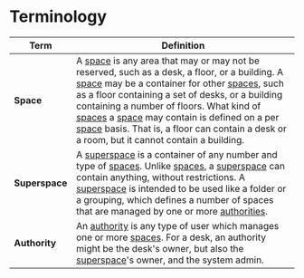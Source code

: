 # Terminology

| Term | Definition |
|-|-|
| <b id="def-space">Space</b> | A [space] is any area that may or may not be reserved, such as a desk, a floor, or a building. A [space] may be a container for other [spaces], such as a floor containing a set of desks, or a building containing a number of floors. What kind of [spaces] a [space] may contain is defined on a per [space] basis. That is, a floor can contain a desk or a room, but it cannot contain a building. |
| <b id="def-superspace">Superspace</b> | A [superspace] is a container of any number and type of [spaces]. Unlike [spaces], a [superspace] can contain anything, without restrictions. A [superspace] is intended to be used like a folder or a grouping, which defines a number of spaces that are managed by one or more [authorities].|
| <b id="def-authority">Authority</b> | An [authority] is any type of user which manages one or more [spaces]. For a desk, an authority might be the desk's owner, but also the [superspace]'s owner, and the system admin.|

[space]: /#def-space
[spaces]: /#def-space
[superspace]: /#def-superspace
[authority]: /#def-authority
[authorities]: /#def-authority